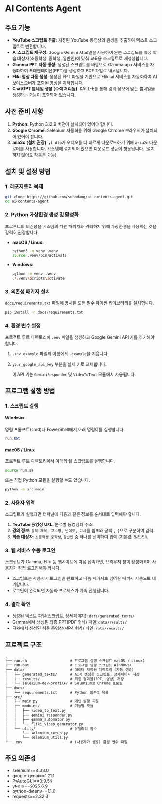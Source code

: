 # AI Contents Agent

## 주요 기능

- **YouTube 스크립트 추출**: 지정된 YouTube 동영상의 음성을 추출하여 텍스트 스크립트로 변환합니다.
- **AI 스크립트 재구성**: Google Gemini AI 모델을 사용하여 원본 스크립트를 특정 학습 대상자(초등학생, 중학생, 일반인)에 맞춰 교육용 스크립트로 재생성합니다.
- **Gamma PPT 자동 생성**: 생성된 스크립트를 바탕으로 Gamma.app 서비스를 자동화하여 프레젠테이션(PPT)을 생성하고 PDF 파일로 내보냅니다.
- **Fliki 영상 자동 생성**: 생성된 PPT 파일을 기반으로 Fliki.ai 서비스를 자동화하여 AI 보이스오버가 포함된 영상을 제작합니다.
- **ChatGPT 썸네일 생성 (주석 처리됨)**: DALL-E를 통해 강의 정보에 맞는 썸네일을 생성하는 기능이 포함되어 있습니다.

## 사전 준비 사항

1. **Python**: Python 3.12.9 버전이 설치되어 있어야 합니다.
2. **Google Chrome**: Selenium 자동화를 위해 Google Chrome 브라우저가 설치되어 있어야 합니다.
3. **aria2c (설치 권장)**: `yt-dlp`가 오디오를 더 빠르게 다운로드하기 위해 `aria2c` 다운로더를 사용합니다. 시스템에 설치되어 있으면 다운로드 성능이 향상됩니다. (설치하지 않아도 작동은 가능)

## 설치 및 설정 방법

### 1. 레포지토리 복제

```bash
git clone https://github.com/suhodang/ai-contents-agent.git
cd ai-contents-agent
```

### 2. Python 가상환경 생성 및 활성화

프로젝트의 의존성을 시스템의 다른 패키지와 격리하기 위해 가상환경을 사용하는 것을 강력히 권장합니다.

- **macOS / Linux:**

    ```bash
    python3 -m venv .venv
    source .venv/bin/activate
    ```

- **Windows:**

    ```bash
    python -m venv .venv
    .\.venv\Scripts\activate
    ```

### 3. 의존성 패키지 설치

`docs/requirements.txt` 파일에 명시된 모든 필수 파이썬 라이브러리를 설치합니다.

```bash
pip install -r docs/requirements.txt
```

### 4. 환경 변수 설정

프로젝트 루트 디렉토리에 `.env` 파일을 생성하고 Google Gemini API 키를 추가해야 합니다.

1. `.env.example` 파일의 이름에서 `.example`을 지웁니다.
2. `your_google_api_key` 부분을 실제 키로 교체합니다.

    이 API 키는 `GeminiResponder` 및 `VideoToText` 모듈에서 사용됩니다.

## 프로그램 실행 방법

### 1. 스크립트 실행

#### Windows

명령 프롬프트(cmd)나 PowerShell에서 아래 명령어를 실행합니다.

```powershell
run.bat
```

#### macOS / Linux

프로젝트 루트 디렉토리에서 아래의 쉘 스크립트를 실행합니다.

```bash
source run.sh
```

또는 직접 Python 모듈을 실행할 수도 있습니다.

```bash
python -m src.main
```

### 2. 사용자 입력

스크립트가 실행되면 터미널에 다음과 같은 정보를 순서대로 입력해야 합니다.

1. **YouTube 동영상 URL**: 분석할 동영상의 주소.
2. **강의 정보**: `강의 제목, 교수명, 난이도, 차시`를 쉼표와 공백(`, `)으로 구분하여 입력.
3. **학습 대상자**: `초등학생`, `중학생`, `일반인` 중 하나를 선택하여 입력 (기본값: 일반인).

### 3. 웹 서비스 수동 로그인

스크립트가 Gamma, Fliki 등 웹사이트에 처음 접속하면, 브라우저 창이 활성화되며 사용자가 직접 로그인해야 합니다.

- 스크립트는 사용자가 로그인을 완료하고 다음 페이지로 넘어갈 때까지 자동으로 대기합니다.
- 로그인이 완료되면 자동화 프로세스가 계속 진행됩니다.

### 4. 결과 확인

- 생성된 텍스트 파일(스크립트, 상세페이지): `data/generated_texts/`
- Gamma에서 생성된 최종 PPT(PDF 형식) 파일: `data/results/`
- Fliki에서 생성된 최종 동영상(MP4 형식) 파일: `data/results/`

## 프로젝트 구조

```txt
.
├── run.sh                    # 프로그램 실행 스크립트(macOS / Linux)
├── run.bat                   # 프로그램 실행 스크립트(Windows)
├── data/                     # 데이터 저장용 디렉토리 (자동 생성)
│   ├── generated_texts/      # AI가 생성한 스크립트, 상세페이지 저장
│   ├── results/              # 최종 결과물(PPT, 영상) 저장
│   └── selenium-dev-profile/ # Selenium용 Chrome 프로필
├── docs/
│   └── requirements.txt      # Python 의존성 목록
├── src/
│   ├── main.py               # 메인 실행 파일
│   ├── modules/              # 기능별 모듈
│   │   ├── video_to_text.py
│   │   ├── gemini_responder.py
│   │   ├── gamma_automator.py
│   │   └── fliki_video_generator.py
│   └── utils/                # 유틸리티 함수
│       └── selenium_setup.py
│       └── selenium_utils.py
└── .env                      # (사용자가 생성) 환경 변수 파일
```

## 주요 의존성

- selenium==4.33.0
- google-genai==1.21.1
- PyAutoGUI==0.9.54
- yt-dlp==2025.6.9
- python-dotenv==1.1.0
- requests==2.32.3
